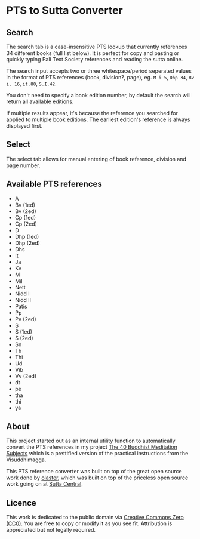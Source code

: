 # PTS to Sutta Converter

## Search

The search tab is a case-insensitive PTS lookup that currently references 34 different books (full list below). It is perfect for copy and pasting or quickly typing Pali Text Society references and reading the sutta online.

The search input accepts two or three whitespace/period seperated values in the format of PTS references (book, division?, page), eg. `M i 5`, `Dhp 34`, `Bv i. 16`, `it.80`, `S.I.42`.

You don't need to specify a book edition number, by default the search will return all available editions.

If multiple results appear, it's because the reference you searched for applied to multiple book editions. The earliest edition's reference is always displayed first.

## Select

The select tab allows for manual entering of book reference, division and page number.

## Available PTS references

- A
- Bv (1ed)
- Bv (2ed)
- Cp (1ed)
- Cp (2ed)
- D
- Dhp (1ed)
- Dhp (2ed)
- Dhs
- It
- Ja
- Kv
- M
- Mil
- Nett
- Nidd I
- Nidd II
- Patis
- Pp
- Pv (2ed)
- S
- S (1ed)
- S (2ed)
- Sn
- Th
- Thi
- Ud
- Vib
- Vv (2ed)
- dt
- pe
- tha
- thi
- ya

## About

This project started out as an internal utility function to automatically convert the PTS references in my project [The 40 Buddhist Meditation Subjects](https://github.com/benmneb/meditation-subjects) which is a prettified version of the practical instructions from the Visuddhimagga.

This PTS reference converter was built on top of the great open source work done by [olaster](https://gitlab.com/olastor/pts-converter/), which was built on top of the priceless open source work going on at [Sutta Central](https://suttacentral.net).

## Licence

This work is dedicated to the public domain via [Creative Commons Zero (CC0)](http://creativecommons.org/publicdomain/zero/1.0/). You are free to copy or modify it as you see fit. Attribution is appreciated but not legally required.
